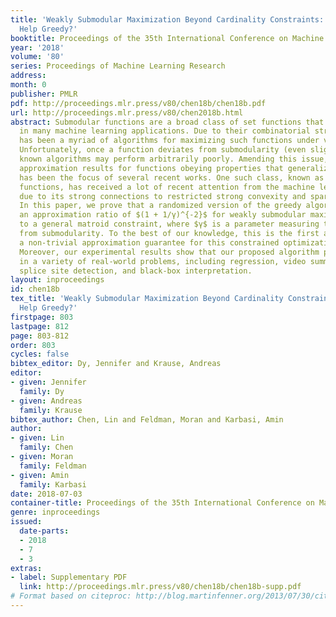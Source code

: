 ```yaml
---
title: 'Weakly Submodular Maximization Beyond Cardinality Constraints: Does Randomization
  Help Greedy?'
booktitle: Proceedings of the 35th International Conference on Machine Learning
year: '2018'
volume: '80'
series: Proceedings of Machine Learning Research
address: 
month: 0
publisher: PMLR
pdf: http://proceedings.mlr.press/v80/chen18b/chen18b.pdf
url: http://proceedings.mlr.press/v80/chen2018b.html
abstract: Submodular functions are a broad class of set functions that naturally arise
  in many machine learning applications. Due to their combinatorial structures, there
  has been a myriad of algorithms for maximizing such functions under various constraints.
  Unfortunately, once a function deviates from submodularity (even slightly), the
  known algorithms may perform arbitrarily poorly. Amending this issue, by obtaining
  approximation results for functions obeying properties that generalize submodularity,
  has been the focus of several recent works. One such class, known as weakly submodular
  functions, has received a lot of recent attention from the machine learning community
  due to its strong connections to restricted strong convexity and sparse reconstruction.
  In this paper, we prove that a randomized version of the greedy algorithm achieves
  an approximation ratio of $(1 + 1/γ)^{-2}$ for weakly submodular maximization subject
  to a general matroid constraint, where $γ$ is a parameter measuring the distance
  from submodularity. To the best of our knowledge, this is the first algorithm with
  a non-trivial approximation guarantee for this constrained optimization problem.
  Moreover, our experimental results show that our proposed algorithm performs well
  in a variety of real-world problems, including regression, video summarization,
  splice site detection, and black-box interpretation.
layout: inproceedings
id: chen18b
tex_title: 'Weakly Submodular Maximization Beyond Cardinality Constraints: Does Randomization
  Help Greedy?'
firstpage: 803
lastpage: 812
page: 803-812
order: 803
cycles: false
bibtex_editor: Dy, Jennifer and Krause, Andreas
editor:
- given: Jennifer
  family: Dy
- given: Andreas
  family: Krause
bibtex_author: Chen, Lin and Feldman, Moran and Karbasi, Amin
author:
- given: Lin
  family: Chen
- given: Moran
  family: Feldman
- given: Amin
  family: Karbasi
date: 2018-07-03
container-title: Proceedings of the 35th International Conference on Machine Learning
genre: inproceedings
issued:
  date-parts:
  - 2018
  - 7
  - 3
extras:
- label: Supplementary PDF
  link: http://proceedings.mlr.press/v80/chen18b/chen18b-supp.pdf
# Format based on citeproc: http://blog.martinfenner.org/2013/07/30/citeproc-yaml-for-bibliographies/
---
```

